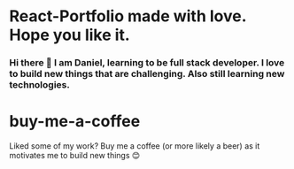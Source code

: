 # React-Portfolio made with love. Hope you like it.


### Hi there 👋 I am Daniel, learning to be full stack developer. I love to build new things that are challenging. Also still learning new technologies.

# buy-me-a-coffee
Liked some of my work? Buy me a coffee (or more likely a beer) as it motivates me to build new things 😊


